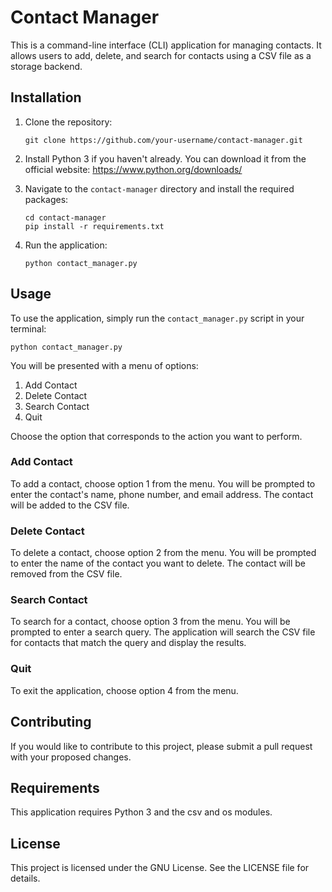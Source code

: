 # Contact Manager

This is a command-line interface (CLI) application for managing contacts. It allows users to add, delete, and search for contacts using a CSV file as a storage backend.

## Installation

1. Clone the repository:

   ```
   git clone https://github.com/your-username/contact-manager.git
   ```

2. Install Python 3 if you haven't already. You can download it from the official website: https://www.python.org/downloads/

3. Navigate to the `contact-manager` directory and install the required packages:

   ```
   cd contact-manager
   pip install -r requirements.txt
   ```

4. Run the application:

   ```
   python contact_manager.py
   ```

## Usage

To use the application, simply run the `contact_manager.py` script in your terminal:

```
python contact_manager.py
```

You will be presented with a menu of options:

1. Add Contact
2. Delete Contact
3. Search Contact
4. Quit

Choose the option that corresponds to the action you want to perform.

### Add Contact

To add a contact, choose option 1 from the menu. You will be prompted to enter the contact's name, phone number, and email address. The contact will be added to the CSV file.

### Delete Contact

To delete a contact, choose option 2 from the menu. You will be prompted to enter the name of the contact you want to delete. The contact will be removed from the CSV file.

### Search Contact

To search for a contact, choose option 3 from the menu. You will be prompted to enter a search query. The application will search the CSV file for contacts that match the query and display the results.

### Quit

To exit the application, choose option 4 from the menu.

## Contributing

If you would like to contribute to this project, please submit a pull request with your proposed changes.

## Requirements

This application requires Python 3 and the csv and os modules.

## License

This project is licensed under the GNU License. See the LICENSE file for details.
